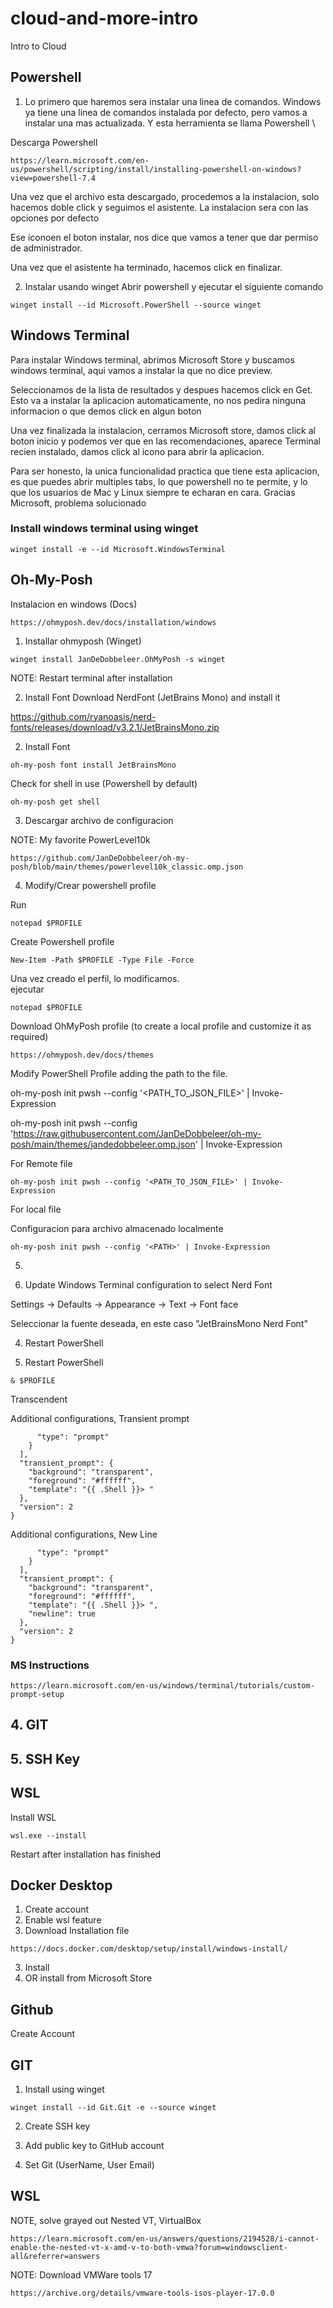 # cloud-and-more-intro
Intro to Cloud

## Powershell
1. Lo primero que haremos sera instalar una linea de comandos. Windows ya tiene una linea de comandos instalada por defecto, pero vamos a instalar una mas actualizada. Y esta herramienta se llama Powershell \

Descarga Powershell
```
https://learn.microsoft.com/en-us/powershell/scripting/install/installing-powershell-on-windows?view=powershell-7.4
```

Una vez que el archivo esta descargado, procedemos a la instalacion, solo hacemos doble click y seguimos el asistente. La instalacion sera con las opciones por defecto

Ese iconoen el boton instalar, nos dice que vamos a tener que dar permiso de administrador.

Una vez que el asistente ha terminado, hacemos click en finalizar.


2. Instalar usando winget
   Abrir powershell y ejecutar el siguiente comando
````
winget install --id Microsoft.PowerShell --source winget
````


## Windows Terminal


Para instalar Windows terminal, abrimos Microsoft Store y buscamos windows terminal, aqui vamos a instalar la que no dice preview.

Seleccionamos de la lista de resultados y despues hacemos click en Get. Esto va a instalar la aplicacion automaticamente, no nos pedira ninguna informacion o que demos click en algun boton

Una vez finalizada la instalacion, cerramos Microsoft store, damos click al boton inicio y podemos ver que en las recomendaciones, aparece Terminal recien instalado, damos click al icono para abrir la aplicacion.

Para ser honesto, la unica funcionalidad practica que tiene esta aplicacion, es que puedes abrir multiples tabs, lo que powershell no te permite, y lo que los usuarios de Mac y Linux siempre te echaran en cara. Gracias Microsoft, problema solucionado


### Install windows terminal using winget
````
winget install -e --id Microsoft.WindowsTerminal
````

## Oh-My-Posh

Instalacion en windows (Docs)
````
https://ohmyposh.dev/docs/installation/windows
````

1. Installar ohmyposh (Winget)
````
winget install JanDeDobbeleer.OhMyPosh -s winget
````
NOTE: Restart terminal after installation

2. Install Font
   Download NerdFont (JetBrains Mono) and install it

https://github.com/ryanoasis/nerd-fonts/releases/download/v3.2.1/JetBrainsMono.zip

2. Install Font
````
oh-my-posh font install JetBrainsMono 
````



Check for shell in use (Powershell by default)

````
oh-my-posh get shell 
````



3. Descargar archivo de configuracion

NOTE: My favorite PowerLevel10k
````
https://github.com/JanDeDobbeleer/oh-my-posh/blob/main/themes/powerlevel10k_classic.omp.json 
````



4. Modify/Crear powershell profile

Run

````
notepad $PROFILE 
````


Create Powershell profile

````
New-Item -Path $PROFILE -Type File -Force 
````
Una vez creado el perfil, lo modificamos. \
ejecutar
````
notepad $PROFILE 
````


Download OhMyPosh profile (to create a local profile and customize it as required)


````
https://ohmyposh.dev/docs/themes
````



Modify PowerShell Profile adding the path to the file.



oh-my-posh init pwsh --config '<PATH_TO_JSON_FILE>' | Invoke-Expression



oh-my-posh init pwsh --config 'https://raw.githubusercontent.com/JanDeDobbeleer/oh-my-posh/main/themes/jandedobbeleer.omp.json' | Invoke-Expression


For Remote file
````
oh-my-posh init pwsh --config '<PATH_TO_JSON_FILE>' | Invoke-Expression
````




For local file


Configuracion para archivo almacenado localmente
````
oh-my-posh init pwsh --config '<PATH>' | Invoke-Expression
````

5.

3. Update Windows Terminal configuration to select Nerd Font

Settings -> Defaults -> Appearance -> Text -> Font face

Seleccionar la fuente deseada, en este caso "JetBrainsMono Nerd Font"


4. Restart PowerShell

6. Restart PowerShell


````
& $PROFILE
````

Transcendent

Additional configurations, Transient prompt
````
      "type": "prompt"
    }
  ],
  "transient_prompt": {
    "background": "transparent",
    "foreground": "#ffffff",
    "template": "{{ .Shell }}> "
  },
  "version": 2
}
````

Additional configurations, New Line
````
      "type": "prompt"
    }
  ],
  "transient_prompt": {
    "background": "transparent",
    "foreground": "#ffffff",
    "template": "{{ .Shell }}> ",
    "newline": true
  },
  "version": 2
}
````

### MS Instructions
````
https://learn.microsoft.com/en-us/windows/terminal/tutorials/custom-prompt-setup
````


## 4. GIT


## 5. SSH Key

## WSL
Install WSL
````
wsl.exe --install
````
Restart after installation has finished


## Docker Desktop
1. Create account
2. Enable wsl feature
2. Download Installation file
```
https://docs.docker.com/desktop/setup/install/windows-install/
```

3. Install
4. OR install from Microsoft Store



## Github
Create Account

## GIT
1. Install using winget
````
winget install --id Git.Git -e --source winget
````

2. Create SSH key

3. Add public key to GitHub account
4. Set Git (UserName, User Email)


## WSL
NOTE, solve grayed out Nested VT, VirtualBox

```
https://learn.microsoft.com/en-us/answers/questions/2194528/i-cannot-enable-the-nested-vt-x-amd-v-to-both-vmwa?forum=windowsclient-all&referrer=answers
```


NOTE: Download VMWare tools 17
````
https://archive.org/details/vmware-tools-isos-player-17.0.0
````